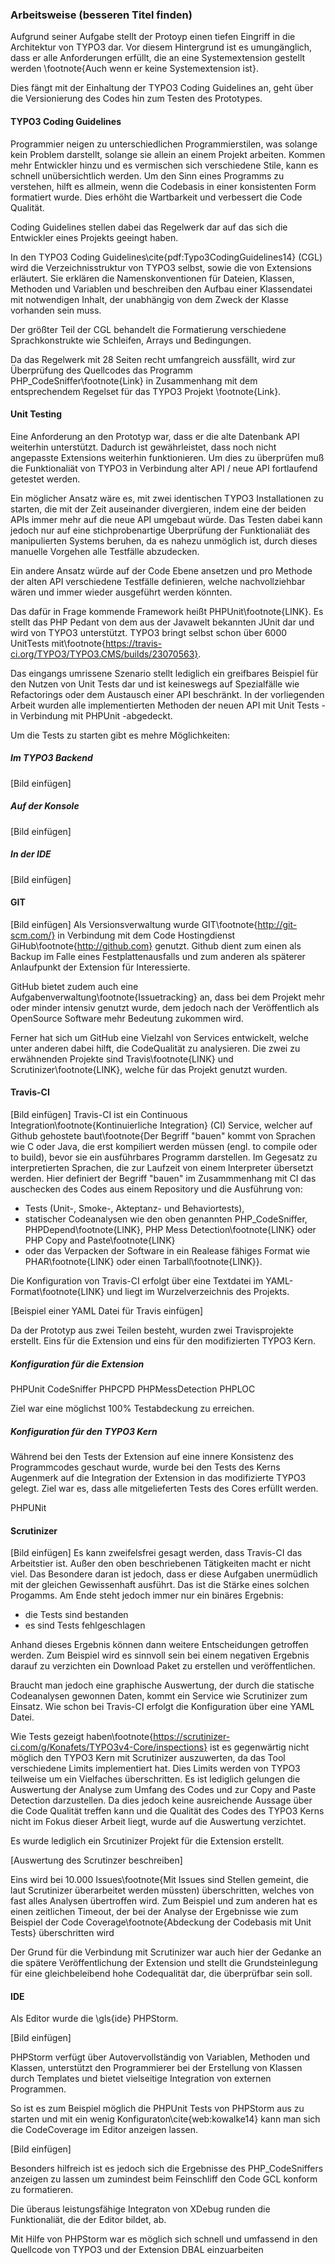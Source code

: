 ### Arbeitsweise (besseren Titel finden)
Aufgrund seiner Aufgabe stellt der Protoyp einen tiefen Eingriff in die Architektur von TYPO3 dar. Vor diesem Hintergrund ist es umungänglich, dass er alle Anforderungen erfüllt, die an eine Systemextension gestellt werden \footnote{Auch wenn er keine Systemextension ist}. 

Dies fängt mit der Einhaltung der TYPO3 Coding Guidelines an, geht über die Versionierung des Codes hin zum Testen des Prototypes.

#### TYPO3 Coding Guidelines
Programmier neigen zu unterschiedlichen Programmierstilen, was solange kein Problem darstellt, solange sie allein an einem Projekt arbeiten. Kommen mehr Entwickler hinzu und es vermischen sich verschiedene Stile, kann es schnell unübersichtlich werden. Um den Sinn eines Programms zu verstehen, hilft es allmein, wenn die Codebasis in einer konsistenten Form formatiert wurde. Dies erhöht die Wartbarkeit und verbessert die Code Qualität. 

Coding Guidelines stellen dabei das Regelwerk dar auf das sich die Entwickler eines Projekts geeingt haben. 

In den TYPO3 Coding Guidelines\cite{pdf:Typo3CodingGuidelines14} (CGL) wird die Verzeichnisstruktur von TYPO3 selbst, sowie die von Extensions erläutert. Sie erklären die Namenskonventionen für Dateien, Klassen, Methoden und Variablen und beschreiben den Aufbau einer Klassendatei mit notwendigen Inhalt, der unabhängig von dem Zweck der Klasse vorhanden sein muss.

Der größter Teil der CGL behandelt die Formatierung verschiedene Sprachkonstrukte wie Schleifen, Arrays und Bedingungen.

Da das Regelwerk mit 28 Seiten recht umfangreich aussfällt, wird zur Überprüfung des Quellcodes das Programm PHP_CodeSniffer\footnote{Link} in Zusammenhang mit dem entsprechendem Regelset für das TYPO3 Projekt \footnote{Link}.

#### Unit Testing
Eine Anforderung an den Prototyp war, dass er die alte Datenbank API weiterhin unterstützt. Dadurch ist gewährleistet, dass noch nicht angepasste Extensions weiterhin funktionieren. Um dies zu überprüfen muß die Funktionaliät von TYPO3 in Verbindung alter API / neue API fortlaufend getestet werden.

Ein möglicher Ansatz wäre es, mit zwei identischen TYPO3 Installationen zu starten, die mit der Zeit auseinander divergieren, indem eine der beiden APIs immer mehr auf die neue API umgebaut würde. Das Testen dabei kann jedoch nur auf eine stichprobenartige Überprüfung der Funktionaliät des manipulierten Systems beruhen, da es nahezu unmöglich ist, durch dieses manuelle Vorgehen alle Testfälle abzudecken.

Ein andere Ansatz würde auf der Code Ebene ansetzen und pro Methode der alten API verschiedene Testfälle definieren, welche nachvollziehbar wären und immer wieder ausgeführt werden könnten.

Das dafür in Frage kommende Framework heißt PHPUnit\footnote{LINK}. Es stellt das PHP Pedant von dem aus der Javawelt bekannten JUnit dar und wird von TYPO3 unterstützt. TYPO3 bringt selbst schon über 6000 UnitTests mit\footnote{https://travis-ci.org/TYPO3/TYPO3.CMS/builds/23070563}. 

Das eingangs umrissene Szenario stellt lediglich ein greifbares Beispiel für den Nutzen von Unit Tests dar und ist keineswegs auf Spezialfälle wie Refactorings oder dem Austausch einer API beschränkt. In der vorliegenden Arbeit wurden alle implementierten Methoden der neuen API mit Unit Tests - in Verbindung mit PHPUnit -abgedeckt. 

Um die Tests zu starten gibt es mehre Möglichkeiten:

##### Im TYPO3 Backend
[Bild einfügen]

##### Auf der Konsole
[Bild einfügen]

##### In der IDE
[Bild einfügen]

#### GIT
[Bild einfügen]
Als Versionsverwaltung wurde GIT\footnote{http://git-scm.com/} in Verbindung mit dem Code Hostingdienst GiHub\footnote{http://github.com} genutzt. Github dient zum einen als Backup im Falle eines Festplattenausfalls und zum anderen als späterer Anlaufpunkt der Extension für Interessierte.

GitHub bietet zudem auch eine Aufgabenverwaltung\footnote{Issuetracking} an, dass bei dem Projekt mehr oder minder intensiv genutzt wurde, dem jedoch nach der Veröffentlich als OpenSource Software mehr Bedeutung zukommen wird.

Ferner hat sich um GitHub eine Vielzahl von Services entwickelt, welche unter anderen dabei hilft, die CodeQualität zu analysieren. Die zwei zu erwähnenden Projekte sind Travis\footnote{LINK} und Scrutinizer\footnote{LINK}, welche für das Projekt genutzt wurden.


#### Travis-CI
[Bild einfügen]
Travis-CI ist ein Continuous Integration\footnote{Kontinuierliche Integration} (CI) Service, welcher auf Github gehostete baut\footnote{Der Begriff "bauen" kommt von Sprachen wie C oder Java, die erst kompiliert werden müssen (engl. to compile oder to build), bevor sie ein ausführbares Programm darstellen. Im Gegesatz zu interpretierten Sprachen, die zur Laufzeit von einem Interpreter übersetzt werden. Hier definiert der Begriff "bauen" im Zusammmenhang mit CI das auschecken des Codes aus einem Repository und die Ausführung von:

* Tests (Unit-, Smoke-, Akteptanz- und Behaviortests), 
* statischer Codeanalysen wie den oben genannten PHP_CodeSniffer, PHPDepend\footnote{LINK}, PHP Mess Detection\footnote{LINK} oder PHP Copy and Paste\footnote{LINK} 
* oder das Verpacken der Software in ein Realease fähiges Format wie PHAR\footnote{LINK} oder einen Tarball\footnote{LINK}}.

Die Konfiguration von Travis-CI erfolgt über eine Textdatei im YAML-Format\footnote{LINK} und liegt im Wurzelverzeichnis des Projekts.

[Beispiel einer YAML Datei für Travis einfügen]

Da der Prototyp aus zwei Teilen besteht, wurden zwei Travisprojekte erstellt. Eins für die Extension und eins für den modifizierten TYPO3 Kern.

##### Konfiguration für die Extension
PHPUnit
CodeSniffer
PHPCPD
PHPMessDetection
PHPLOC

Ziel war eine möglichst 100% Testabdeckung zu erreichen.

##### Konfiguration für den TYPO3 Kern
Während bei den Tests der Extension auf eine innere Konsistenz des Programmcodes geschaut wurde, wurde bei den Tests des Kerns Augenmerk auf die Integration der Extension in das modifizierte TYPO3 gelegt. Ziel war es, dass alle mitgelieferten Tests des Cores erfüllt werden.

PHPUNit

#### Scrutinizer
[Bild einfügen]
Es kann zweifelsfrei gesagt werden, dass Travis-CI das Arbeitstier ist. Außer den oben beschriebenen Tätigkeiten macht er nicht viel. Das Besondere daran ist jedoch, dass er diese Aufgaben unermüdlich mit der gleichen Gewissenhaft ausführt. Das ist die Stärke eines solchen Progamms. Am Ende steht jedoch immer nur ein binäres Ergebnis:

* die Tests sind bestanden
* es sind Tests fehlgeschlagen

Anhand dieses Ergebnis können dann weitere Entscheidungen getroffen werden. Zum Beispiel wird es sinnvoll sein bei einem negativen Ergebnis darauf zu verzichten ein Download Paket zu erstellen und veröffentlichen.

Braucht man jedoch eine graphische Auswertung, der durch die statische Codeanalysen gewonnen Daten, kommt ein Service wie Scrutinizer zum Einsatz. Wie schon bei Travis-CI erfolgt die Konfiguration über eine YAML Datei.

Wie Tests gezeigt haben\footnote{https://scrutinizer-ci.com/g/Konafets/TYPO3v4-Core/inspections} ist es gegenwärtig nicht möglich den TYPO3 Kern mit Scrutinizer auszuwerten, da das Tool verschiedene Limits implementiert hat. Dies Limits werden von TYPO3 teilweise um ein Vielfaches überschritten. Es ist lediglich gelungen die Auswertung der Analyse zum Umfang des Codes und zur Copy and Paste Detection darzustellen. Da dies jedoch keine ausreichende Aussage über die Code Qualität treffen kann und die Qualität des Codes des TYPO3 Kerns nicht im Fokus dieser Arbeit liegt, wurde auf die Auswertung verzichtet.

Es wurde lediglich ein Srcutinizer Projekt für die Extension erstellt.

[Auswertung des Scrutinzer beschreiben]

Eins wird bei 10.000 Issues\footnote{Mit Issues sind Stellen gemeint, die laut Scrutinizer überarbeitet werden müssten) überschritten, welches von fast alles Analysen übertroffen wird. Zum Beispiel und zum anderen hat es einen zeitlichen Timeout, der bei der Analyse der Ergebnisse wie zum Beispiel der Code Coverage\footnote{Abdeckung der Codebasis mit Unit Tests} überschritten wird  

Der Grund für die Verbindung mit Scrutinizer war auch hier der Gedanke an die spätere Veröffentlichung der Extension und stellt die Grundsteinlegung für eine gleichbeleibend hohe Codequalität dar, die überprüfbar sein soll.

#### IDE
Als Editor wurde die \gls{ide} PHPStorm. 

[Bild einfügen]

PHPStorm verfügt über Autovervollständig von Variablen, Methoden und Klassen, unterstützt den Programmierer bei der Erstellung von Klassen durch Templates und bietet vielseitige Integration von externen Programmen. 

So ist es zum Beispiel möglich die PHPUnit Tests von PHPStorm aus zu starten und mit ein wenig Konfiguraton\cite{web:kowalke14} kann man sich die CodeCoverage im Editor anzeigen lassen.

[Bild einfügen]

Besonders hilfreich ist es jedoch sich die Ergebnisse des PHP_CodeSniffers anzeigen zu lassen um zumindest beim Feinschliff den Code GCL konform zu formatieren.

Die überaus leistungsfähige Integraton von XDebug runden die Funktionaliät, die der Editor bildet, ab.

Mit Hilfe von PHPStorm war es möglich sich schnell und umfassend in den Quellcode von TYPO3 und der Extension DBAL einzuarbeiten
